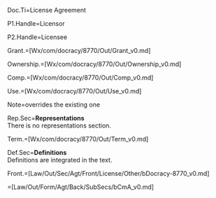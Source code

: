 Doc.Ti=License Agreement 

P1.Handle=Licensor

P2.Handle=Licensee

Grant.=[Wx/com/docracy/8770/Out/Grant_v0.md]

Ownership.=[Wx/com/docracy/8770/Out/Ownership_v0.md]

Comp.=[Wx/com/docracy/8770/Out/Comp_v0.md]

Use.=[Wx/com/docracy/8770/Out/Use_v0.md]

Note=overrides the existing one 

Rep.Sec=<b>Representations</b><br>There is no representations section.

Term.=[Wx/com/docracy/8770/Out/Term_v0.md]

Def.Sec=<b>Definitions</b><br>Definitions are integrated in the text.

Front.=[Law/Out/Sec/Agt/Front/License/Other/bDocracy-8770_v0.md]

=[Law/Out/Form/Agt/Back/SubSecs/bCmA_v0.md]
